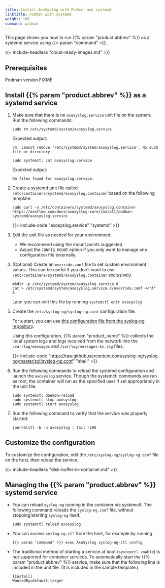 ```yaml
---
title: Install AxoSyslog with Podman and systemd
linktitle: Podman with systemd
weight: 100
command: podman
---
```

<!-- This file is under the copyright of Axoflow, and licensed under Apache License 2.0, except for using the Axoflow and AxoSyslog trademarks. -->

This page shows you how to run {{% param "product.abbrev" %}} as a systemd service using {{< param "command" >}}.

{{< include-headless "cloud-ready-images.md" >}}

## Prerequisites

Podman version FIXME

## Install {{% param "product.abbrev" %}} as a systemd service

1. Make sure that there is no `axosyslog.service` unit file on the system. Run the following commands:

    ```shell
    sudo rm /etc/systemd/system/axosyslog.service
    ```

    Expected output:

    ```shell
    rm: cannot remove '/etc/systemd/system/axosyslog.service': No such file or directory
    ```

    ```shell
    sudo systemctl cat axosyslog.service
    ```

    Expected output:

    ```shell
    No files found for axosyslog.service.
    ```

1. Create a systemd unit file called `/etc/containers/systemd/axosyslog.container` based on the following template:

    ```shell
    sudo curl -o /etc/containers/systemd/axosyslog.container https://axoflow.com/docs/axosyslog-core/install/podman-systemd/axosyslog.service
    ```

    {{< include-code "axosyslog.service" "systemd" >}}
    <!-- FIXME
    In the unit file: 
    add a sensible default if needed instead of
    User=1003
    Group=1004 
    and fix it also in 
    ExecStartPre = +chown -R syslogng:syslogng $PERSIST_MOUNT $CONFIG_MOUNT $DISKBUF_MOUNT

    
    add a default mount for diskbuffer files instead of
    Environment="DISKBUF_MOUNT=/opt/dskbuf"

    - can we set the image to a latest image?
    Environment="AXOSYSLOG_IMAGE=ghcr.io/axoflow/axosyslog-hibiki:0.1.1"

    - should we delete the axolet refrences?
     -->

1. Edit the unit file as needed for your environment.

    - We recommend using the mount points suggested.
    - Adjust the `CONFIG_MOUNT` option if you only want to manage one configuration file externally.

1. (Optional) Create an `override.conf` file to set custom environment values. This can be useful if you don't want to use `/etc/containers/systemd/axosyslog.container` exclusively.

    ```shell
    mkdir -p /etc/systemd/system/axosyslog.service.d
    cat > /etc/systemd/system/axosyslog.service.d/override.conf <<"A"
    A
    ```

    Later you can edit this file by running `systemctl edit axosyslog`

1. Create the `/etc/syslog-ng/syslog-ng.conf` configuration file.

    For a start, you can use [this configuration file from the syslog-ng repository](https://github.com/syslog-ng/syslog-ng/blob/master/scl/syslog-ng.conf).

    Using this configuration, {{% param "product_name" %}} collects the local system logs and logs received from the network into the `/var/log/messages` and `/var/log/messages-kv.log` files.

    {{< include-code "https://raw.githubusercontent.com/syslog-ng/syslog-ng/master/scl/syslog-ng.conf" "shell" >}}

1. Run the following commands to reload the systemd configuration and launch the `axosyslog` service. Though the systemctl commands are run as root, the container will run as the specified user if set appropriately in the unit file.

    ```shell
    sudo systemctl daemon-reload
    sudo systemctl stop axosyslog
    sudo systemctl start axosyslog
    ```

1. Run the following command to verify that the service was properly started:

    ```shell
    journalctl -b -u axosyslog | tail -100
    ```

    <!-- FIXME add sample good output -->

## Customize the configuration

To customize the configuration, edit the `/etc/syslog-ng/syslog-ng.conf` file on the host, then reload the service.

{{< include-headless "disk-buffer-in-container.md" >}}
<!-- FIXME check and adapt the diskbuffer section -->

## Managing the {{% param "product.abbrev" %}} systemd service

- You can reload `syslog-ng` running in the container via systemctl. The following command reloads the `syslog-ng.conf` file, without stopping/starting `syslog-ng` itself.

    ```shell
    sudo systemctl reload axosyslog
    ```

- You can access `syslog-ng-ctl` from the host, for example by running:

    ```shell
    {{< param "command" >}} exec AxoSyslog syslog-ng-ctl config
    ```

- The traditional method of starting a service at boot (`systemctl enable`) is not supported for container services. To automatically start the {{% param "product.abbrev" %}} service, make sure that the following line is included in the unit file. (It is included in the sample template.)

    ```systemd
    [Install]
    WantedBy=default.target
    ```
